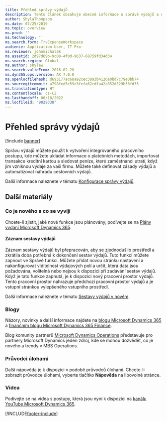 ```yaml
---
title: Přehled správy výdajů
description: Tento článek obsahuje obecné informace o správě výdajů a odkazy na další zdroje. Správu výdajů můžete použít k vytvoření integrovaného pracovního postupu, kde můžete ukládat informace o platebních metodách, importovat transakce kreditní kartou a sledovat peníze, které zaměstnanci utratí, když jim vzniknou výdaje za vaši firmu.
author: ShylaThompson
ms.date: 07/25/2019
ms.topic: overview
ms.prod: ''
ms.technology: ''
ms.search.form: TrvExpenseWorkspace
audience: Application User, IT Pro
ms.reviewer: johnmichalak
ms.assetid: 2d97d69b-9c08-4f0d-9637-68759fd34d34
ms.search.region: Global
ms.author: shylaw
ms.search.validFrom: 2016-02-28
ms.dyn365.ops.version: AX 7.0.0
ms.openlocfilehash: d693177ac68a92cec3893b4126a0bd7c79e0bb74
ms.sourcegitcommit: a798fed5c59e3fefa62cdfa42c852d529b33fd35
ms.translationtype: HT
ms.contentlocale: cs-CZ
ms.lasthandoff: 06/18/2022
ms.locfileid: "9029338"
---
```

# <a name="expense-management-overview"></a>Přehled správy výdajů

[!include [banner](../includes/banner.md)]

Správu výdajů můžete použít k vytvoření integrovaného pracovního postupu, kde můžete ukládat informace o platebních metodách, importovat transakce kreditní kartou a sledovat peníze, které zaměstnanci utratí, když jim vzniknou výdaje za vaši firmu. Můžete také definovat zásady výdajů a automatizovat náhradu cestovních výdajů.

Další informace naleznete v tématu [Konfigurace správy výdajů](plan-expense-management.md).

## <a name="additional-resources"></a>Další materiály

### <a name="whats-new-and-in-development"></a>Co je nového a co se vyvíjí

Chcete-li zjistit, jaké nové funkce jsou plánovány, podívejte se na [Plány vydání Microsoft Dynamics 365](/dynamics365/release-plans/).

#### <a name="expense-report-entry"></a>Záznam sestavy výdajů

Záznam sestavy výdajů byl přepracován, aby se zjednodušilo prostředí a zkrátila doba potřebná k dokončení sestav výdajů. Tuto funkci můžete zapnout ve Správě funkcí. Můžete přidat novou stránku nastavení a nakonfigurovat viditelnost výdajových polí a určit, která data jsou požadována, volitelná nebo nejsou k dispozici při zadávání sestav výdajů. Když je tato funkce zapnutá, je k dispozici nový pracovní prostor výdajů. Tento pracovní prostor nahrazuje předchozí pracovní prostor výdajů a je vstupní stránkou vylepšeného vstupního prostředí.

Další informace naleznete v tématu [Sestavy výdajů v novém](ExpenseWorkspaceNew.md).

### <a name="blogs"></a>Blogy

Názory, novinky a další informace najdete na [blogu Microsoft Dynamics 365](https://community.dynamics.com/b/msftdynamicsblog?c=Enterprise) a [finančním blogu Microsoft Dynamics 365 Finance](https://community.dynamics.com/365/financeandoperations/b/financials).

Blog komunity partnerů [Microsoft Dynamics Operations](https://community.dynamics.com/partner/b/operationspartnercommunityblog) představuje pro partnery Microsoft Dynamics jeden zdroj, kde se mohou dozvědět, co je nového a trendy v MBS Operations.

### <a name="task-guides"></a>Průvodci úlohami

Další nápověda je k dispozici v podobě průvodců úlohami. Chcete-li zobrazit průvodce úlohami, vyberte tlačítko **Nápověda** na libovolné stránce.

### <a name="videos"></a>Videa

Podívejte se na videa s postupy, která jsou nyní k dispozici na [kanálu YouTube Microsoft Dynamics 365](https://www.youtube.com/channel/UCJGCg4rB3QSs8y_1FquelBQ).


[!INCLUDE[footer-include](../includes/footer-banner.md)]